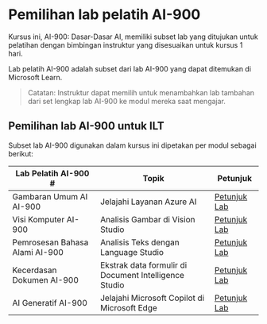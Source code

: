 # Pemilihan lab pelatih AI-900

Kursus ini, AI-900: Dasar-Dasar AI, memiliki subset lab yang ditujukan untuk pelatihan dengan bimbingan instruktur yang disesuaikan untuk kursus 1 hari.

Lab pelatih AI-900 adalah subset dari lab AI-900 yang dapat ditemukan di Microsoft Learn.

> Catatan: Instruktur dapat memilih untuk menambahkan lab tambahan dari set lengkap lab AI-900 ke modul mereka saat mengajar.

## Pemilihan lab AI-900 untuk ILT

Subset lab AI-900 digunakan dalam kursus ini dipetakan per modul sebagai berikut: 

| Lab Pelatih AI-900 # | Topik | Petunjuk |
| --- | --- | --- |
| Gambaran Umum AI AI-900 | Jelajahi Layanan Azure AI | [Petunjuk Lab](https://go.microsoft.com/fwlink/?linkid=2250253) |
| Visi Komputer AI-900 | Analisis Gambar di Vision Studio | [Petunjuk Lab](https://go.microsoft.com/fwlink/?linkid=2250145) |
| Pemrosesan Bahasa Alami AI-900 | Analisis Teks dengan Language Studio | [Petunjuk Lab](https://go.microsoft.com/fwlink/?linkid=2250314) |
| Kecerdasan Dokumen AI-900 | Ekstrak data formulir di Document Intelligence Studio | [Petunjuk Lab](https://go.microsoft.com/fwlink/?linkid=2250315) |
| AI Generatif AI-900 | Jelajahi Microsoft Copilot di Microsoft Edge | [Petunjuk Lab](https://go.microsoft.com/fwlink/?linkid=2249955) |


